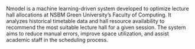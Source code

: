 Nmodel is a machine learning-driven system developed to optimize lecture hall allocations at NSBM Green University’s Faculty of Computing. It analyzes historical timetable data and hall resource availability to recommend the most suitable lecture hall for a given session. The system aims to reduce manual errors, improve space utilization, and assist academic staff in the scheduling process.

